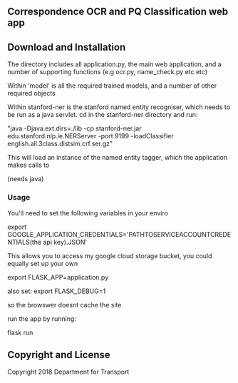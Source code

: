 

## Correspondence OCR and PQ Classification web app

## Download and Installation

The directory includes all application.py, the main web application, and a number of supporting functions (e.g ocr.py, name_check.py etc etc)

Within 'model' is all the required trained models, and a number of other required objects

Within stanford-ner is the stanford named entity recogniser, which needs to be run as a java servlet. cd in the stanford-ner directory and run:

"java -Djava.ext.dirs=./lib -cp stanford-ner.jar edu.stanford.nlp.ie.NERServer -port 9199 -loadClassifier english.all.3class.distsim.crf.ser.gz"

This will load an instance of the named entity tagger, which the application makes calls to

(needs java)


###  Usage

You'll need to set the following variables in your enviro

export GOOGLE_APPLICATION_CREDENTIALS='PATHTOSERVICEACCOUNTCREDENTIALS(the api key).JSON'

This allows you to access my google cloud storage bucket, you could equally set up your own

export FLASK_APP=application.py

also set: export FLASK_DEBUG=1

so the browswer doesnt cache the site

run the app by running:

flask run






## Copyright and License

Copyright 2018 Department for Transport
